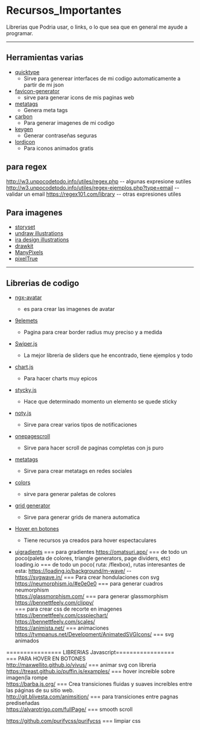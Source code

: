 # Recursos_Importantes
Librerias que Podria usar, o links, o lo que sea que en general me ayude a programar.
<hr>

## Herramientas varias
- [quicktype](https://app.quicktype.io/)
	- Sirve para generear interfaces de mi codigo automaticamente a partir de mi json
- [favicon-generator](https://www.favicon-generator.org/)
	- sirve para generar icons de mis paginas web
- [metatags](https://metatags.io/)
	- Genera meta tags
- [carbon](https://carbon.now.sh/)
	- Para generar imagenes de mi codigo
- [keygen](https://keygen.io/#fakeLink)
	- Generar contraseñas seguras
- [lordicon](https://lordicon.com/)
	- Para iconos animados gratis
## para regex
http://w3.unpocodetodo.info/utiles/regex.php -- algunas expresione sutiles
http://w3.unpocodetodo.info/utiles/regex-ejemplos.php?type=email -- validar un email
https://regex101.com/library -- otras expresiones utiles

## Para imagenes

- [storyset](https://storyset.com/)
- [undraw illustrations](https://undraw.co/illustrations)
- [ira design illustrations](https://iradesign.io/illustrations)
- [drawkit](https://drawkit.com/)
- [ManyPixels](https://www.manypixels.co/gallery)
- [pixelTrue](https://www.pixeltrue.com/free-illustrations)

<hr>

## Librerias de codigo
- [ngx-avatar](https://www.npmjs.com/package/ngx-avatar)
	- es para crear las imagenes de avatar
- [9elemets](https://9elements.github.io/fancy-border-radius/full-control.html)
  - Pagina para crear border radius muy preciso y a medida
- [Swiper.js](https://swiperjs.com/demos#navigation)
  - La mejor libreria de sliders que he encontrado, tiene ejemplos y todo   
- [chart.js](https://www.chartjs.org/docs/latest/samples/area/radar.html)
  - Para hacer charts muy epicos
- [stycky.js](http://stickyjs.com/)
  - Hace que determinado momento un elemento se quede sticky
- [noty.js](https://ned.im/noty/v2/api.html)
  - Sirve para crear varios tipos de notificaciones 
- [onepagescroll](http://peachananr.github.io/purejs-onepage-scroll/)
  - Sirve para hacer scroll de paginas completas con js puro
- [metatags](https://metatags.io/)
  - Sirve para crear metatags en redes sociales
- [colors](https://coolors.co/generate)
  - sirve para generar paletas de colores
- [grid generator](https://css-grid.netlify.app/?pg=1)
  - Sirve para generar grids de manera automatica
- [Hover en botones](http://ianlunn.github.io/Hover/)
  - Tiene recursos ya creados para hover espectaculares
 
- [uigradients](https://uigradients.com/)				=== para gradientes
https://omatsuri.app/ 					=== de todo un poco(paleta de colores, triangle generators, page dividers, etc) <br>
loading.io 						=== de todo un poco( ruta: /flexbox), rutas interesantes de esta: https://loading.io/background/m-wave/ -- <br>
https://svgwave.in/ 					=== Para crear hondulaciones con svg <br>
https://neumorphism.io/#e0e0e0				=== para generar cuadros neumorphism <br>
https://glassmorphism.com/				=== para generar glassmorphism <br>
https://bennettfeely.com/clippy/ <br>			=== para crear css de recorte en imagenes 
https://bennettfeely.com/csspiechart/ <br>
https://bennettfeely.com/scales/ <br>
https://animista.net/					=== animaciones <br>
https://tympanus.net/Development/AnimatedSVGIcons/ 	=== svg animados <br>

================ LIBRERIAS Javascript================= <br>
		=== PARA HOVER EN BOTONES <br>
http://maxwellito.github.io/vivus/			=== animar svg con libreria <br>
https://treast.github.io/puffin.js/examples/		=== hover increible sobre imagen(la rompe <br>
https://barba.js.org/					=== Crea transiciones fluidas y suaves increíbles entre las páginas de su sitio web. <br>
http://git.blivesta.com/animsition/			=== para transiciones entre pagnas prediseñadas <br>
https://alvarotrigo.com/fullPage/			=== smooth scroll <br>

https://github.com/purifycss/purifycss			=== limpiar css <br>
